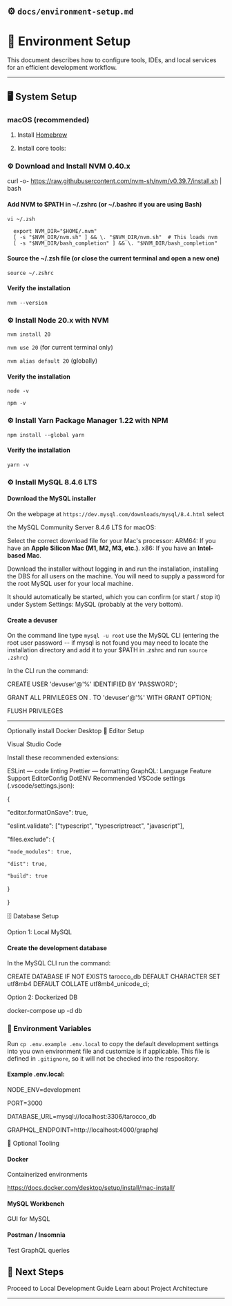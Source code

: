  

## ⚙️ `docs/environment-setup.md`


# 🧩 Environment Setup


This document describes how to configure tools, IDEs, and local services for an efficient development workflow.

---

## 🖥️ System Setup


### macOS (recommended)

1. Install [Homebrew](https://brew.sh/)

2. Install core tools:

### ⚙️ Download and Install NVM 0.40.x
	  
curl -o- https://raw.githubusercontent.com/nvm-sh/nvm/v0.39.7/install.sh | bash

#### Add NVM to $PATH in ~/.zshrc (or ~/.bashrc if you are using Bash)

`vi ~/.zsh`
	  
	  export NVM_DIR="$HOME/.nvm"
	  [ -s "$NVM_DIR/nvm.sh" ] && \. "$NVM_DIR/nvm.sh"  # This loads nvm
	  [ -s "$NVM_DIR/bash_completion" ] && \. "$NVM_DIR/bash_completion"
         
#### Source the ~/.zsh file (or close the current terminal and open a new one)

`source ~/.zshrc`

#### Verify the installation

`nvm --version`

### ⚙️ Install Node 20.x with NVM

`nvm install 20`

`nvm use 20` (for current terminal only)

`nvm alias default 20` (globally)

#### Verify the installation

`node -v`

`npm -v`	

### ⚙️ Install Yarn Package Manager 1.22 with NPM

`npm install --global yarn`

#### Verify the installation

`yarn -v`

### ⚙️ Install MySQL 8.4.6 LTS

#### Download the MySQL installer

On the webpage at `https://dev.mysql.com/downloads/mysql/8.4.html` select 

the MySQL Community Server 8.4.6 LTS for macOS:

Select the correct download file for your Mac's processor:
ARM64: If you have an **Apple Silicon Mac (M1, M2, M3, etc.)**. 
x86: If you have an **Intel-based Mac**.

Download the installer without logging in and run the installation, installing the DBS for all users on the machine. You will need to supply a password for the root MySQL user for your local machine. 

It should automatically be started, which you can confirm (or start / stop it) under System Settings: MySQL (probably at the very bottom).

#### Create a devuser

On the command line type `mysql -u root` use the MySQL CLI (entering the root user password -- if mysql is not found you may need to locate the installation directory and add it to your $PATH in .zshrc and run `source .zshrc`)

In the CLI run the command:


CREATE USER 'devuser'@'%' IDENTIFIED BY 'PASSWORD';

GRANT ALL PRIVILEGES ON *.* TO 'devuser'@'%' WITH GRANT OPTION;

FLUSH PRIVILEGES

---

Optionally install Docker Desktop
🧰 Editor Setup

Visual Studio Code

Install these recommended extensions:

ESLint — code linting
Prettier — formatting
GraphQL: Language Feature Support
EditorConfig
DotENV
Recommended VSCode settings (.vscode/settings.json):

{

  "editor.formatOnSave": true,

  "eslint.validate": ["typescript", "typescriptreact", "javascript"],

  "files.exclude": {

    "node_modules": true,

    "dist": true,

    "build": true

  }

}

🗄️ Database Setup

Option 1: Local MySQL

#### Create the development database

In the MySQL CLI run the command:

CREATE DATABASE IF NOT EXISTS tarocco_db
  DEFAULT CHARACTER SET utf8mb4
  DEFAULT COLLATE utf8mb4_unicode_ci;


Option 2: Dockerized DB

<!-- TODO -->

docker-compose up -d db

### 🔐 Environment Variables

Run `cp .env.example .env.local` to copy the default development settings into you own environment file and customize is if applicable. This file is defined in `.gitignore`, so it will not be checked into the respository.

#### Example .env.local:

NODE_ENV=development

PORT=3000

DATABASE_URL=mysql://localhost:3306/tarocco_db

GRAPHQL_ENDPOINT=http://localhost:4000/graphql

🧱 Optional Tooling

#### Docker

Containerized environments

https://docs.docker.com/desktop/setup/install/mac-install/

#### MySQL Workbench

GUI for MySQL

#### Postman / Insomnia

Test GraphQL queries

## 🧭 Next Steps

Proceed to Local Development Guide
Learn about Project Architecture
 

---